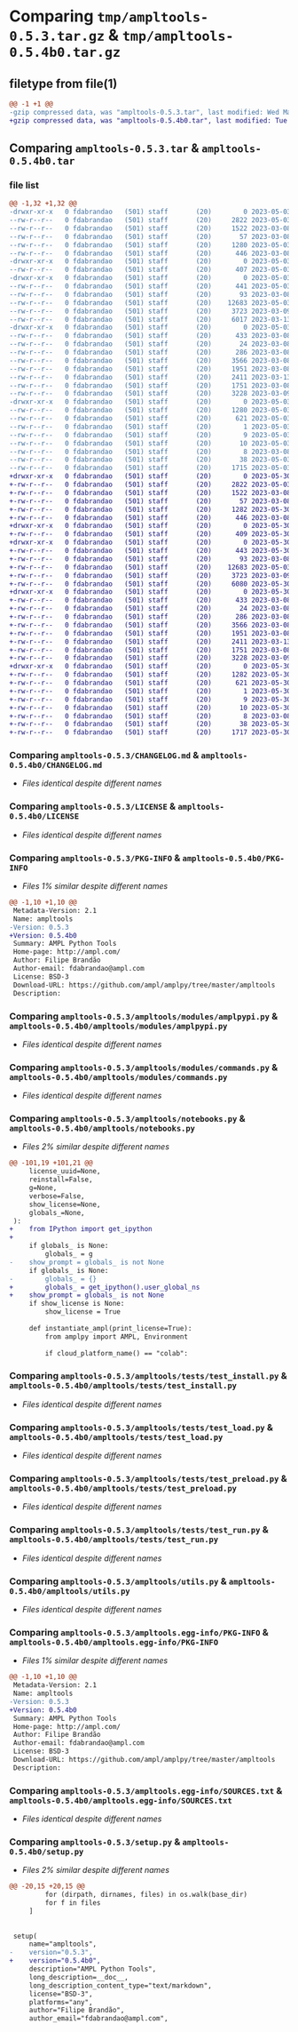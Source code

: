 # Comparing `tmp/ampltools-0.5.3.tar.gz` & `tmp/ampltools-0.5.4b0.tar.gz`

## filetype from file(1)

```diff
@@ -1 +1 @@
-gzip compressed data, was "ampltools-0.5.3.tar", last modified: Wed May  3 11:06:17 2023, max compression
+gzip compressed data, was "ampltools-0.5.4b0.tar", last modified: Tue May 30 11:09:10 2023, max compression
```

## Comparing `ampltools-0.5.3.tar` & `ampltools-0.5.4b0.tar`

### file list

```diff
@@ -1,32 +1,32 @@
-drwxr-xr-x   0 fdabrandao   (501) staff       (20)        0 2023-05-03 11:06:17.914281 ampltools-0.5.3/
--rw-r--r--   0 fdabrandao   (501) staff       (20)     2822 2023-05-03 11:02:11.000000 ampltools-0.5.3/CHANGELOG.md
--rw-r--r--   0 fdabrandao   (501) staff       (20)     1522 2023-03-08 15:44:27.000000 ampltools-0.5.3/LICENSE
--rw-r--r--   0 fdabrandao   (501) staff       (20)       57 2023-03-08 15:44:27.000000 ampltools-0.5.3/MANIFEST.in
--rw-r--r--   0 fdabrandao   (501) staff       (20)     1280 2023-05-03 11:06:17.914033 ampltools-0.5.3/PKG-INFO
--rw-r--r--   0 fdabrandao   (501) staff       (20)      446 2023-03-08 15:44:27.000000 ampltools-0.5.3/README.md
-drwxr-xr-x   0 fdabrandao   (501) staff       (20)        0 2023-05-03 11:06:17.906957 ampltools-0.5.3/ampltools/
--rw-r--r--   0 fdabrandao   (501) staff       (20)      407 2023-05-03 11:02:47.000000 ampltools-0.5.3/ampltools/__init__.py
-drwxr-xr-x   0 fdabrandao   (501) staff       (20)        0 2023-05-03 11:06:17.910255 ampltools-0.5.3/ampltools/modules/
--rw-r--r--   0 fdabrandao   (501) staff       (20)      441 2023-05-03 11:02:47.000000 ampltools-0.5.3/ampltools/modules/__init__.py
--rw-r--r--   0 fdabrandao   (501) staff       (20)       93 2023-03-08 15:44:27.000000 ampltools-0.5.3/ampltools/modules/__main__.py
--rw-r--r--   0 fdabrandao   (501) staff       (20)    12683 2023-05-03 10:55:31.000000 ampltools-0.5.3/ampltools/modules/amplpypi.py
--rw-r--r--   0 fdabrandao   (501) staff       (20)     3723 2023-03-09 15:01:44.000000 ampltools-0.5.3/ampltools/modules/commands.py
--rw-r--r--   0 fdabrandao   (501) staff       (20)     6017 2023-03-13 16:03:53.000000 ampltools-0.5.3/ampltools/notebooks.py
-drwxr-xr-x   0 fdabrandao   (501) staff       (20)        0 2023-05-03 11:06:17.913565 ampltools-0.5.3/ampltools/tests/
--rw-r--r--   0 fdabrandao   (501) staff       (20)      433 2023-03-08 15:44:27.000000 ampltools-0.5.3/ampltools/tests/TestBase.py
--rw-r--r--   0 fdabrandao   (501) staff       (20)       24 2023-03-08 15:44:27.000000 ampltools-0.5.3/ampltools/tests/__init__.py
--rw-r--r--   0 fdabrandao   (501) staff       (20)      286 2023-03-08 15:44:27.000000 ampltools-0.5.3/ampltools/tests/__main__.py
--rw-r--r--   0 fdabrandao   (501) staff       (20)     3566 2023-03-08 15:44:27.000000 ampltools-0.5.3/ampltools/tests/test_install.py
--rw-r--r--   0 fdabrandao   (501) staff       (20)     1951 2023-03-08 15:44:27.000000 ampltools-0.5.3/ampltools/tests/test_load.py
--rw-r--r--   0 fdabrandao   (501) staff       (20)     2411 2023-03-13 18:25:11.000000 ampltools-0.5.3/ampltools/tests/test_preload.py
--rw-r--r--   0 fdabrandao   (501) staff       (20)     1751 2023-03-08 15:44:27.000000 ampltools-0.5.3/ampltools/tests/test_run.py
--rw-r--r--   0 fdabrandao   (501) staff       (20)     3228 2023-03-09 15:37:57.000000 ampltools-0.5.3/ampltools/utils.py
-drwxr-xr-x   0 fdabrandao   (501) staff       (20)        0 2023-05-03 11:06:17.908507 ampltools-0.5.3/ampltools.egg-info/
--rw-r--r--   0 fdabrandao   (501) staff       (20)     1280 2023-05-03 11:06:17.000000 ampltools-0.5.3/ampltools.egg-info/PKG-INFO
--rw-r--r--   0 fdabrandao   (501) staff       (20)      621 2023-05-03 11:06:17.000000 ampltools-0.5.3/ampltools.egg-info/SOURCES.txt
--rw-r--r--   0 fdabrandao   (501) staff       (20)        1 2023-05-03 11:06:17.000000 ampltools-0.5.3/ampltools.egg-info/dependency_links.txt
--rw-r--r--   0 fdabrandao   (501) staff       (20)        9 2023-05-03 11:06:17.000000 ampltools-0.5.3/ampltools.egg-info/requires.txt
--rw-r--r--   0 fdabrandao   (501) staff       (20)       10 2023-05-03 11:06:17.000000 ampltools-0.5.3/ampltools.egg-info/top_level.txt
--rw-r--r--   0 fdabrandao   (501) staff       (20)        8 2023-03-08 15:44:27.000000 ampltools-0.5.3/requirements.txt
--rw-r--r--   0 fdabrandao   (501) staff       (20)       38 2023-05-03 11:06:17.914360 ampltools-0.5.3/setup.cfg
--rw-r--r--   0 fdabrandao   (501) staff       (20)     1715 2023-05-03 11:06:08.000000 ampltools-0.5.3/setup.py
+drwxr-xr-x   0 fdabrandao   (501) staff       (20)        0 2023-05-30 11:09:10.221634 ampltools-0.5.4b0/
+-rw-r--r--   0 fdabrandao   (501) staff       (20)     2822 2023-05-03 11:08:48.000000 ampltools-0.5.4b0/CHANGELOG.md
+-rw-r--r--   0 fdabrandao   (501) staff       (20)     1522 2023-03-08 15:44:27.000000 ampltools-0.5.4b0/LICENSE
+-rw-r--r--   0 fdabrandao   (501) staff       (20)       57 2023-03-08 15:44:27.000000 ampltools-0.5.4b0/MANIFEST.in
+-rw-r--r--   0 fdabrandao   (501) staff       (20)     1282 2023-05-30 11:09:10.221170 ampltools-0.5.4b0/PKG-INFO
+-rw-r--r--   0 fdabrandao   (501) staff       (20)      446 2023-03-08 15:44:27.000000 ampltools-0.5.4b0/README.md
+drwxr-xr-x   0 fdabrandao   (501) staff       (20)        0 2023-05-30 11:09:10.210605 ampltools-0.5.4b0/ampltools/
+-rw-r--r--   0 fdabrandao   (501) staff       (20)      409 2023-05-30 11:08:00.000000 ampltools-0.5.4b0/ampltools/__init__.py
+drwxr-xr-x   0 fdabrandao   (501) staff       (20)        0 2023-05-30 11:09:10.215687 ampltools-0.5.4b0/ampltools/modules/
+-rw-r--r--   0 fdabrandao   (501) staff       (20)      443 2023-05-30 11:08:00.000000 ampltools-0.5.4b0/ampltools/modules/__init__.py
+-rw-r--r--   0 fdabrandao   (501) staff       (20)       93 2023-03-08 15:44:27.000000 ampltools-0.5.4b0/ampltools/modules/__main__.py
+-rw-r--r--   0 fdabrandao   (501) staff       (20)    12683 2023-05-03 11:08:48.000000 ampltools-0.5.4b0/ampltools/modules/amplpypi.py
+-rw-r--r--   0 fdabrandao   (501) staff       (20)     3723 2023-03-09 15:01:44.000000 ampltools-0.5.4b0/ampltools/modules/commands.py
+-rw-r--r--   0 fdabrandao   (501) staff       (20)     6080 2023-05-30 11:08:48.000000 ampltools-0.5.4b0/ampltools/notebooks.py
+drwxr-xr-x   0 fdabrandao   (501) staff       (20)        0 2023-05-30 11:09:10.220434 ampltools-0.5.4b0/ampltools/tests/
+-rw-r--r--   0 fdabrandao   (501) staff       (20)      433 2023-03-08 15:44:27.000000 ampltools-0.5.4b0/ampltools/tests/TestBase.py
+-rw-r--r--   0 fdabrandao   (501) staff       (20)       24 2023-03-08 15:44:27.000000 ampltools-0.5.4b0/ampltools/tests/__init__.py
+-rw-r--r--   0 fdabrandao   (501) staff       (20)      286 2023-03-08 15:44:27.000000 ampltools-0.5.4b0/ampltools/tests/__main__.py
+-rw-r--r--   0 fdabrandao   (501) staff       (20)     3566 2023-03-08 15:44:27.000000 ampltools-0.5.4b0/ampltools/tests/test_install.py
+-rw-r--r--   0 fdabrandao   (501) staff       (20)     1951 2023-03-08 15:44:27.000000 ampltools-0.5.4b0/ampltools/tests/test_load.py
+-rw-r--r--   0 fdabrandao   (501) staff       (20)     2411 2023-03-13 18:25:11.000000 ampltools-0.5.4b0/ampltools/tests/test_preload.py
+-rw-r--r--   0 fdabrandao   (501) staff       (20)     1751 2023-03-08 15:44:27.000000 ampltools-0.5.4b0/ampltools/tests/test_run.py
+-rw-r--r--   0 fdabrandao   (501) staff       (20)     3228 2023-03-09 15:37:57.000000 ampltools-0.5.4b0/ampltools/utils.py
+drwxr-xr-x   0 fdabrandao   (501) staff       (20)        0 2023-05-30 11:09:10.212977 ampltools-0.5.4b0/ampltools.egg-info/
+-rw-r--r--   0 fdabrandao   (501) staff       (20)     1282 2023-05-30 11:09:10.000000 ampltools-0.5.4b0/ampltools.egg-info/PKG-INFO
+-rw-r--r--   0 fdabrandao   (501) staff       (20)      621 2023-05-30 11:09:10.000000 ampltools-0.5.4b0/ampltools.egg-info/SOURCES.txt
+-rw-r--r--   0 fdabrandao   (501) staff       (20)        1 2023-05-30 11:09:10.000000 ampltools-0.5.4b0/ampltools.egg-info/dependency_links.txt
+-rw-r--r--   0 fdabrandao   (501) staff       (20)        9 2023-05-30 11:09:10.000000 ampltools-0.5.4b0/ampltools.egg-info/requires.txt
+-rw-r--r--   0 fdabrandao   (501) staff       (20)       10 2023-05-30 11:09:10.000000 ampltools-0.5.4b0/ampltools.egg-info/top_level.txt
+-rw-r--r--   0 fdabrandao   (501) staff       (20)        8 2023-03-08 15:44:27.000000 ampltools-0.5.4b0/requirements.txt
+-rw-r--r--   0 fdabrandao   (501) staff       (20)       38 2023-05-30 11:09:10.221746 ampltools-0.5.4b0/setup.cfg
+-rw-r--r--   0 fdabrandao   (501) staff       (20)     1717 2023-05-30 11:08:00.000000 ampltools-0.5.4b0/setup.py
```

### Comparing `ampltools-0.5.3/CHANGELOG.md` & `ampltools-0.5.4b0/CHANGELOG.md`

 * *Files identical despite different names*

### Comparing `ampltools-0.5.3/LICENSE` & `ampltools-0.5.4b0/LICENSE`

 * *Files identical despite different names*

### Comparing `ampltools-0.5.3/PKG-INFO` & `ampltools-0.5.4b0/PKG-INFO`

 * *Files 1% similar despite different names*

```diff
@@ -1,10 +1,10 @@
 Metadata-Version: 2.1
 Name: ampltools
-Version: 0.5.3
+Version: 0.5.4b0
 Summary: AMPL Python Tools
 Home-page: http://ampl.com/
 Author: Filipe Brandão
 Author-email: fdabrandao@ampl.com
 License: BSD-3
 Download-URL: https://github.com/ampl/amplpy/tree/master/ampltools
 Description:
```

### Comparing `ampltools-0.5.3/ampltools/modules/amplpypi.py` & `ampltools-0.5.4b0/ampltools/modules/amplpypi.py`

 * *Files identical despite different names*

### Comparing `ampltools-0.5.3/ampltools/modules/commands.py` & `ampltools-0.5.4b0/ampltools/modules/commands.py`

 * *Files identical despite different names*

### Comparing `ampltools-0.5.3/ampltools/notebooks.py` & `ampltools-0.5.4b0/ampltools/notebooks.py`

 * *Files 2% similar despite different names*

```diff
@@ -101,19 +101,21 @@
     license_uuid=None,
     reinstall=False,
     g=None,
     verbose=False,
     show_license=None,
     globals_=None,
 ):
+    from IPython import get_ipython
+
     if globals_ is None:
         globals_ = g
-    show_prompt = globals_ is not None
     if globals_ is None:
-        globals_ = {}
+        globals_ = get_ipython().user_global_ns
+    show_prompt = globals_ is not None
     if show_license is None:
         show_license = True
 
     def instantiate_ampl(print_license=True):
         from amplpy import AMPL, Environment
 
         if cloud_platform_name() == "colab":
```

### Comparing `ampltools-0.5.3/ampltools/tests/test_install.py` & `ampltools-0.5.4b0/ampltools/tests/test_install.py`

 * *Files identical despite different names*

### Comparing `ampltools-0.5.3/ampltools/tests/test_load.py` & `ampltools-0.5.4b0/ampltools/tests/test_load.py`

 * *Files identical despite different names*

### Comparing `ampltools-0.5.3/ampltools/tests/test_preload.py` & `ampltools-0.5.4b0/ampltools/tests/test_preload.py`

 * *Files identical despite different names*

### Comparing `ampltools-0.5.3/ampltools/tests/test_run.py` & `ampltools-0.5.4b0/ampltools/tests/test_run.py`

 * *Files identical despite different names*

### Comparing `ampltools-0.5.3/ampltools/utils.py` & `ampltools-0.5.4b0/ampltools/utils.py`

 * *Files identical despite different names*

### Comparing `ampltools-0.5.3/ampltools.egg-info/PKG-INFO` & `ampltools-0.5.4b0/ampltools.egg-info/PKG-INFO`

 * *Files 1% similar despite different names*

```diff
@@ -1,10 +1,10 @@
 Metadata-Version: 2.1
 Name: ampltools
-Version: 0.5.3
+Version: 0.5.4b0
 Summary: AMPL Python Tools
 Home-page: http://ampl.com/
 Author: Filipe Brandão
 Author-email: fdabrandao@ampl.com
 License: BSD-3
 Download-URL: https://github.com/ampl/amplpy/tree/master/ampltools
 Description:
```

### Comparing `ampltools-0.5.3/ampltools.egg-info/SOURCES.txt` & `ampltools-0.5.4b0/ampltools.egg-info/SOURCES.txt`

 * *Files identical despite different names*

### Comparing `ampltools-0.5.3/setup.py` & `ampltools-0.5.4b0/setup.py`

 * *Files 2% similar despite different names*

```diff
@@ -20,15 +20,15 @@
         for (dirpath, dirnames, files) in os.walk(base_dir)
         for f in files
     ]
 
 
 setup(
     name="ampltools",
-    version="0.5.3",
+    version="0.5.4b0",
     description="AMPL Python Tools",
     long_description=__doc__,
     long_description_content_type="text/markdown",
     license="BSD-3",
     platforms="any",
     author="Filipe Brandão",
     author_email="fdabrandao@ampl.com",
```


